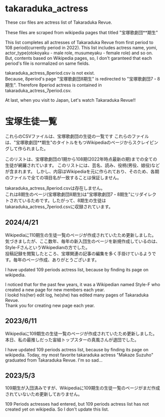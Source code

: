 # takaraduka_actress
These csv files are actress list of Takaraduka Revue.

These files are scraped from wikipedia pages that titled "宝塚歌劇団**期生"

This list completes all actresses of Takaraduka Revue from first period to 108 period(currently period in 2022).
This list includes actress name, yomi, actor_type(otokoyaku - male role, musumeyaku - female role) and so on.
But, contents based on Wikipedia pages, so, I don't garanteed that each period's file is normalized on same fields.

takaraduka_actress_8period.csv is not exist.  
Because, 8period's page "宝塚歌劇団8期生" is redirected to "宝塚歌劇団7・8期生". Therefore 8period actress is contained in takaraduka_actress_7period.csv.

At last, when you visit to Japan, Let's watch Takaraduka Revue!!

# 宝塚生徒一覧
これらのCSVファイルは、宝塚歌劇団の生徒の一覧です
これらのファイルは、"宝塚歌劇団**期生"のタイトルをもつWikipediaのページからスクレイピングして作られました。

このリストは、宝塚歌劇団の1期から108期(2022年時点最新の期)までの全ての生徒が網羅されています。
このリストには、芸名、読み、役柄(男役、娘役)などが含まれます。
しかし、内容はWikipediaを元に作られており、そのため、各期のファイルで全ての項目名が一致することは保証しません。

takaraduka_actress_8period.csvは存在しません。  
これは8期生のページ(宝塚歌劇団8期生)は"宝塚歌劇団7・8期生"にリダイレクトされているためです。したがって、8期生の生徒はtakaraduka_actress_7period.csvに収録されています。

## 2024/4/21
Wikipediaに110期生の生徒一覧のページが作成されていたため更新しました。  
気づきましたが、ここ数年、毎年の新入団生のページを新規作成しているのは、Style-FさんというWikipedianの方でした。  
投稿記録を閲覧したところ、宝塚関連の記事の編集を多く手掛けているようです。毎年のページ作成、ありがとうございます。

I have updated 109 periods actress list, because by finding its page on wikipedia.  

I noticed that for the past few years, it was a Wikipedian named Style-F who created a new page for new members each year.   
I lookd his(her) edit log, he(she) has edited many pages of Takaraduka Revue.  
Thank you for creating new page each year.

## 2023/6/11
Wikipediaに109期生の生徒一覧のページが作成されていたため更新しました。本日、私の最推しだった宙組トップスターの真風さんが退団でした。

I have updated 109 periods actress list, because by finding its page on wikipedia. Today, my most favorite takaraduka actress "Makaze Suzuho" graduated from Takaraduka Revue. I'm so sad...

## 2023/5/3
109期生が入団済みですが、Wikipediaに109期生の生徒一覧のページがまだ作成されていないため更新しておりません。

109 Periods actresses had entered, but 109 periods actress list has not created yet on wikipedia. So I don't update this list.
